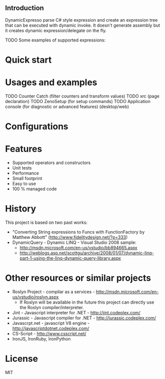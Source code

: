 ﻿
Introduction
------------

DynamicExpresso parse C# style expression and create an expression tree that can be executed with dynamic invoke. It doesn't generate assembly but it creates dynamic expression/delegate on the fly.

TODO Some examples of supported expressions:


Quick start
===========


Usages and examples
===================

TODO Counter Catch (filter counters and transform values)
TODO xrc (page declaration)
TODO ZenoSetup (for setup commands)
TODO Application console (for diagnostic or advanced features) (desktop/web)

Configurations
==============


Features
========

- Supported operators and constructors
- Unit tests
- Performance
- Small footprint
- Easy to use
- 100 % managed code



History
=======

This project is based on two past works:
- "Converting String expressions to Funcs with FunctionFactory by Matthew Abbott" (http://www.fidelitydesign.net/?p=333) 
- DynamicQuery - Dynamic LINQ - Visual Studio 2008 sample:
	- http://msdn.microsoft.com/en-us/vstudio/bb894665.aspx 
	- http://weblogs.asp.net/scottgu/archive/2008/01/07/dynamic-linq-part-1-using-the-linq-dynamic-query-library.aspx


Other resources or similar projects
===================================

- Roslyn Project - compilar as a services - http://msdn.microsoft.com/en-us/vstudio/roslyn.aspx
	- If Roslyn will be available in the future this project can directly use the Roslyn compiler/interpreter.
- Jint - Javascript interpreter for .NET - http://jint.codeplex.com/
- Jurassic - Javascript compiler for .NET - http://jurassic.codeplex.com/
- Javascrpt.net - javascript V8 engine - http://javascriptdotnet.codeplex.com/
- CS-Script - http://www.csscript.net/
- IronJS, IronRuby, IronPython


License
=======

MIT 
